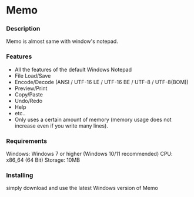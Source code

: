 # Memo

<h3>Description</h3>
<p>Memo is almost same with window's notepad.</p>

<h3>Features</h3>
<ul>
<li>All the features of the default Windows Notepad</li>
  <li>File Load/Save</li>
  <li>Encode/Decode (ANSI / UTF-16 LE / UTF-16 BE / UTF-8 / UTF-8(BOM))</li>
  <li>Preview/Print</li>
  <li>Copy/Paste</li>
  <li>Undo/Redo</li>
  <li>Help</li>
  <li>etc..</li>
  
<li>Only uses a certain amount of memory (memory usage does not increase even if you write many lines).</li>
</ul>

<h3>Requirements</h3>
<p>
Windows: Windows 7 or higher (Windows 10/11 recommended)
CPU: x86_64 (64 Bit)
Storage: 10MB
</p>

<h3>Installing</h3>
<p>simply download and use the latest Windows version of Memo</p>
